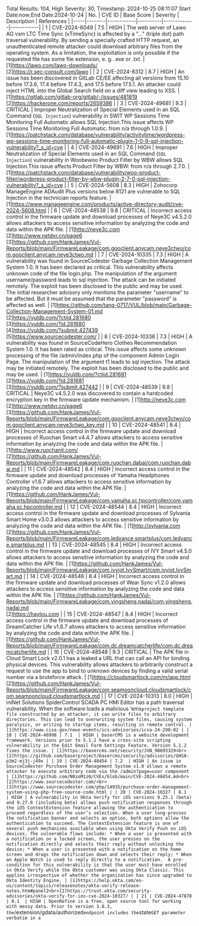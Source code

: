 Total Results: 104, High Severity: 30, Timestamp: 2024-10-25 08:11:07
Start Date:now;End Date:2024-10-24
| No. | CVE ID | Base Score | Severity | Description | References |
|-----|--------|------------|----------|-------------|------------|
| 1 | CVE-2024-6049 | 7.5  | HIGH | The web server of Lawo AG vsm LTC Time Sync (vTimeSync) is affected by a "..." (triple dot) path traversal vulnerability. By sending a specially crafted HTTP request, an unauthenticated remote attacker could download arbitrary files from the operating system. As a limitation, the exploitation is only possible if the requested file has some file extension, e. g. .exe or .txt. | [1]https://lawo.com/lawo-downloads/<br>[2]https://r.sec-consult.com/lawo |
| 2 | CVE-2024-8312 | 8.7  | HIGH | An issue has been discovered in GitLab CE/EE affecting all versions from 15.10 before 17.3.6, 17.4 before 17.4.3, and 17.5 before 17.5.1. An attacker could inject HTML into the Global Search field on a diff view leading to XSS. | [1]https://gitlab.com/gitlab-org/gitlab/-/issues/481819<br>[2]https://hackerone.com/reports/2659386 |
| 3 | CVE-2024-49681 | 9.3  | CRITICAL | Improper Neutralization of Special Elements used in an SQL Command (`SQL Injection`) vulnerability in SWIT WP Sessions Time Monitoring Full Automatic allows SQL Injection.This issue affects WP Sessions Time Monitoring Full Automatic: from n/a through 1.0.9. | [1]https://patchstack.com/database/vulnerability/activitytime/wordpress-wp-sessions-time-monitoring-full-automatic-plugin-1-0-9-sql-injection-vulnerability?_s_id=cve |
| 4 | CVE-2024-49691 | 7.6  | HIGH | Improper Neutralization of Special Elements used in an SQL Command (`SQL Injection`) vulnerability in Woobewoo Product Filter by WBW allows SQL Injection.This issue affects Product Filter by WBW: from n/a through 2.7.0. | [1]https://patchstack.com/database/vulnerability/woo-product-filter/wordpress-product-filter-by-wbw-plugin-2-7-0-sql-injection-vulnerability?_s_id=cve |
| 5 | CVE-2024-5608 | 8.3  | HIGH | Zohocorp ManageEngine ADAudit Plus versions below 8121 are vulnerable to SQL Injection in the technician reports feature. | [1]https://www.manageengine.com/products/active-directory-audit/cve-2024-5608.html |
| 6 | CVE-2024-48538 | 9.8  | CRITICAL | Incorrect access control in the firmware update and download processes of Neye3C v4.5.2.0 allows attackers to access sensitive information by analyzing the code and data within the APK file. | [1]http://neye3c.com<br>[2]http://www.netdvr.cn/page6<br>[3]https://github.com/HankJames/Vul-Reports/blob/main/FirmwareLeakage/com.gooclient.anycam.neye3ctwo/com.gooclient.anycam.neye3ctwo.md |
| 7 | CVE-2024-10335 | 7.3  | HIGH | A vulnerability was found in SourceCodester Garbage Collection Management System 1.0. It has been declared as critical. This vulnerability affects unknown code of the file login.php. The manipulation of the argument username/password leads to sql injection. The attack can be initiated remotely. The exploit has been disclosed to the public and may be used. The initial researcher advisory only mentions the parameter "username" to be affected. But it must be assumed that the parameter "password" is affected as well. | [1]https://github.com/tang-0717/VUL/blob/main/Garbage-Collection-Management-System-01.md<br>[2]https://vuldb.com/?ctiid.281680<br>[3]https://vuldb.com/?id.281680<br>[4]https://vuldb.com/?submit.427439<br>[5]https://www.sourcecodester.com/ |
| 8 | CVE-2024-10336 | 7.3  | HIGH | A vulnerability was found in SourceCodeHero Clothes Recommendation System 1.0. It has been rated as critical. This issue affects some unknown processing of the file /admin/index.php of the component Admin Login Page. The manipulation of the argument t1 leads to sql injection. The attack may be initiated remotely. The exploit has been disclosed to the public and may be used. | [1]https://vuldb.com/?ctiid.281681<br>[2]https://vuldb.com/?id.281681<br>[3]https://vuldb.com/?submit.427442 |
| 9 | CVE-2024-48539 | 9.8  | CRITICAL | Neye3C v4.5.2.0 was discovered to contain a hardcoded encryption key in the firmware update mechanism. | [1]http://neye3c.com<br>[2]http://www.netdvr.cn/page6<br>[3]https://github.com/HankJames/Vul-Reports/blob/main/FirmwareLeakage/com.gooclient.anycam.neye3ctwo/com.gooclient.anycam.neye3ctwo_key.md |
| 10 | CVE-2024-48541 | 8.4  | HIGH | Incorrect access control in the firmware update and download processes of Ruochan Smart v4.4.7 allows attackers to access sensitive information by analyzing the code and data within the APK file. | [1]http://www.ruochanit.com/<br>[2]https://github.com/HankJames/Vul-Reports/blob/main/FirmwareLeakage/com.ruochan.dabai/com.ruochan.dabai.md |
| 11 | CVE-2024-48542 | 8.4  | HIGH | Incorrect access control in the firmware update and download processes of Yamaha Headphones Controller v1.6.7 allows attackers to access sensitive information by analyzing the code and data within the APK file. | [1]https://github.com/HankJames/Vul-Reports/blob/main/FirmwareLeakage/com.yamaha.sc.hpcontroller/com.yamaha.sc.hpcontroller.md |
| 12 | CVE-2024-48544 | 8.4  | HIGH | Incorrect access control in the firmware update and download processes of Sylvania Smart Home v3.0.3 allows attackers to access sensitive information by analyzing the code and data within the APK file. | [1]http://sylvania.com<br>[2]https://github.com/HankJames/Vul-Reports/blob/main/FirmwareLeakage/com.ledvance.smartplus/com.ledvance.smartplus.md |
| 13 | CVE-2024-48545 | 8.4  | HIGH | Incorrect access control in the firmware update and download processes of IVY Smart v4.5.0 allows attackers to access sensitive information by analyzing the code and data within the APK file. | [1]https://github.com/HankJames/Vul-Reports/blob/main/FirmwareLeakage/com.ivyiot.IvySmart/com.ivyiot.IvySmart.md |
| 14 | CVE-2024-48546 | 8.4  | HIGH | Incorrect access control in the firmware update and download processes of Wear Sync v1.2.0 allows attackers to access sensitive information by analyzing the code and data within the APK file. | [1]https://github.com/HankJames/Vul-Reports/blob/main/FirmwareLeakage/com.yingsheng.nadai/com.yingsheng.nadai.md<br>[2]https://haylou.com |
| 15 | CVE-2024-48547 | 8.4  | HIGH | Incorrect access control in the firmware update and download processes of DreamCatcher Life v1.8.7 allows attackers to access sensitive information by analyzing the code and data within the APK file. | [1]https://github.com/HankJames/Vul-Reports/blob/main/FirmwareLeakage/com.dc.dreamcatcherlife/com.dc.dreamcatcherlife.md |
| 16 | CVE-2024-48548 | 9.3  | CRITICAL | The APK file in Cloud Smart Lock v2.0.1 has a leaked a URL that can call an API for binding physical devices. This vulnerability allows attackers to arbitrarily construct a request to use the app to bind to unknown devices by finding a valid serial number via a bruteforce attack. | [1]https://cloudsmartlock.com/m/app.html<br>[2]https://github.com/HankJames/Vul-Reports/blob/main/FirmwareLeakage/com.seamooncloud.cloudsmartlock/com.seamooncloud.cloudsmartlock.md |
| 17 | CVE-2024-10313 | 8.0  | HIGH | iniNet Solutions SpiderControl SCADA PC HMI Editor has a path traversal vulnerability. When the software loads a malicious ‘ems` project template file constructed by an attacker, it can write files to arbitrary directories. This can lead to overwriting system files, causing system paralysis, or writing to startup items, resulting in remote control. | [1]https://www.cisa.gov/news-events/ics-advisories/icsa-24-298-02 |
| 18 | CVE-2024-46998 | 7.1  | HIGH | baserCMS is a website development framework. Versions prior to 5.1.2 have a cross-site scripting vulnerability in the Edit Email Form Settings Feature. Version 5.1.2 fixes the issue. | [1]https://basercms.net/security/JVN_98693329<br>[2]https://github.com/baserproject/basercms/security/advisories/GHSA-p3m2-mj3j-j49x |
| 19 | CVE-2024-48454 | 7.2  | HIGH | An issue in SourceCodester Purchase Order Management System v1.0 allows a remote attacker to execute arbitrary code via the /admin?page=user component | [1]https://github.com/N0zoM1z0/CVEs/blob/main/CVE-2024-48454.md<br>[2]https://www.sourcecodester.com/<br>[3]https://www.sourcecodester.com/php/14935/purchase-order-management-system-using-php-free-source-code.html |
| 20 | CVE-2024-10327 | 8.1  | HIGH | A vulnerability in Okta Verify for iOS versions 9.25.1 (beta) and 9.27.0 (including beta) allows push notification responses through the iOS ContextExtension feature allowing the authentication to proceed regardless of the user’s selection. When a user long-presses the notification banner and selects an option, both options allow the authentication to succeed. The ContextExtension feature is one of several push mechanisms available when using Okta Verify Push on iOS devices. The vulnerable flows include: * When a user is presented with a notification on a locked screen, the user presses on the notification directly and selects their reply without unlocking the device; * When a user is presented with a notification on the home screen and drags the notification down and selects their reply; * When an Apple Watch is used to reply directly to a notification.  A pre-condition for this vulnerability is that the user must have enrolled in Okta Verify while the Okta customer was using Okta Classic. This applies irrespective of whether the organization has since upgraded to Okta Identity Engine. | [1]https://help.okta.com/en-us/content/topics/releasenotes/okta-verify-release-notes.htm#panel2<br>[2]https://trust.okta.com/security-advisories/okta-verify-for-ios-cve-2024-10327/ |
| 21 | CVE-2024-47878 | 8.1  | HIGH | OpenRefine is a free, open source tool for working with messy data. Prior to version 3.8.3, the `/extension/gdata/authorized` endpoint includes the `state` GET parameter verbatim in a `<script>` tag in the output, so without escaping. An attacker could lead or redirect a user to a crafted URL containing JavaScript code, which would then cause that code to be executed in the victim`s browser as if it was part of OpenRefine. Version 3.8.3 fixes this issue. | [1]https://github.com/OpenRefine/OpenRefine/commit/10bf0874d67f1018a58b3732332d76b840192fea<br>[2]https://github.com/OpenRefine/OpenRefine/security/advisories/GHSA-pw3x-c5vp-mfc3 |
| 22 | CVE-2024-47879 | 7.6  | HIGH | OpenRefine is a free, open source tool for working with messy data. Prior to version 3.8.3, lack of cross-site request forgery protection on the `preview-expression` command means that visiting a malicious website could cause an attacker-controlled expression to be executed. The expression can contain arbitrary Clojure or Python code. The attacker must know a valid project ID of a project that contains at least one row, and the attacker must convince the victim to open a malicious webpage. Version 3.8.3 fixes the issue. | [1]https://github.com/OpenRefine/OpenRefine/commit/090924ca923489b6c94397cf1f5df7f7f78f0126<br>[2]https://github.com/OpenRefine/OpenRefine/security/advisories/GHSA-3jm4-c6qf-jrh3 |
| 23 | CVE-2024-47880 | 8.1  | HIGH | OpenRefine is a free, open source tool for working with messy data. Prior to version 3.8.3, the `export-rows` command can be used in such a way that it reflects part of the request verbatim, with a Content-Type header also taken from the request. An attacker could lead a user to a malicious page that submits a form POST that contains  embedded JavaScript code. This code would then be included in the response, along with an attacker-controlled `Content-Type` header, and so potentially executed in the victim`s browser as if it was part of OpenRefine. The attacker-provided code can do anything the user can do, including deleting projects, retrieving database passwords, or executing arbitrary Jython or Closure expressions, if those extensions are also present. The attacker must know a valid project ID of a project that contains at least one row. Version 3.8.3 fixes the issue. | [1]https://github.com/OpenRefine/OpenRefine/commit/8060477fa53842ebabf43b63e039745932fa629d<br>[2]https://github.com/OpenRefine/OpenRefine/security/advisories/GHSA-79jv-5226-783f |
| 24 | CVE-2024-47881 | 8.1  | HIGH | OpenRefine is a free, open source tool for working with messy data. Starting in version 3.4-beta and prior to version 3.8.3, in the `database` extension, the "enable_load_extension" property can be set for the SQLite integration, enabling an attacker to load (local or remote) extension DLLs and so run arbitrary code on the server. The attacker needs to have network access to the OpenRefine instance. Version 3.8.3 fixes this issue. | [1]https://github.com/OpenRefine/OpenRefine/commit/853a1d91662e7dc278a9a94a38be58de04494056<br>[2]https://github.com/OpenRefine/OpenRefine/security/advisories/GHSA-87cf-j763-vvh8 |
| 25 | CVE-2024-47883 | 9.1  | CRITICAL | The OpenRefine fork of the MIT Simile Butterfly server is a modular web application framework. The Butterfly framework uses the `java.net.URL` class to refer to (what are expected to be) local resource files, like images or templates. This works: "opening a connection" to these URLs opens the local file. However, prior to version 1.2.6, if a `file:/` URL is directly given where a relative path (resource name) is expected, this is also accepted in some code paths; the app then fetches the file, from a remote machine if indicated, and uses it as if it was a trusted part of the app`s codebase. This leads to multiple weaknesses and potential weaknesses. An attacker that has network access to the application could use it to gain access to files, either on the the server`s filesystem (path traversal) or shared by nearby machines (server-side request forgery with e.g. SMB). An attacker that can lead or redirect a user to a crafted URL belonging to the app could cause arbitrary attacker-controlled JavaScript to be loaded in the victim`s browser (cross-site scripting). If an app is written in such a way that an attacker can influence the resource name used for a template, that attacker could cause the app to fetch and execute an attacker-controlled template (remote code execution). Version 1.2.6 contains a patch. | [1]https://github.com/OpenRefine/simile-butterfly/commit/537f64bfa72746f8b21d4bda461fad843435319c<br>[2]https://github.com/OpenRefine/simile-butterfly/security/advisories/GHSA-3p8v-w8mr-m3x8 |
| 26 | CVE-2024-48931 | 7.5  | HIGH | ZimaOS is a fork of CasaOS, an operating system for Zima devices and x86-64 systems with UEFI. In version 1.2.4 and all prior versions, the ZimaOS API endpoint `http://<Zima_Server_IP:PORT>/v3/file?token=<token>&files=<file_path>` is vulnerable to arbitrary file reading due to improper input validation. By manipulating the `files` parameter, authenticated users can read sensitive system files, including `/etc/shadow`, which contains password hashes for all users. This vulnerability exposes critical system data and poses a high risk for privilege escalation or system compromise. The vulnerability occurs because the API endpoint does not validate or restrict file paths provided via the `files` parameter. An attacker can exploit this by manipulating the file path to access sensitive files outside the intended directory. As of time of publication, no known patched versions are available. | [1]https://github.com/IceWhaleTech/ZimaOS/security/advisories/GHSA-hjw2-9gq5-qgwj<br>[2]https://youtu.be/FyIfcmCyDXs |
| 27 | CVE-2024-7763 | 9.8  | CRITICAL | In WhatsUp Gold versions released before 2024.0.0, an Authentication Bypass issue exists which allows an attacker to obtain encrypted user credentials. | [1]https://community.progress.com/s/article/WhatsUp-Gold-Security-Bulletin-August-2024<br>[2]https://www.progress.com/network-monitoring |
| 28 | CVE-2024-49357 | 7.5  | HIGH | ZimaOS is a fork of CasaOS, an operating system for Zima devices and x86-64 systems with UEFI. In version 1.2.4 and all prior versions, the API endpoints in ZimaOS, such as `http://<Server-IP>/v1/users/image?path=/var/lib/casaos/1/app_order.json` and `http://<Server-IP>/v1/users/image?path=/var/lib/casaos/1/system.json`, expose sensitive data like installed applications and system information without requiring any authentication or authorization. This sensitive data leak can be exploited by attackers to gain detailed knowledge about the system setup, installed applications, and other critical information. As of time of publication, no known patched versions are available. | [1]https://github.com/IceWhaleTech/ZimaOS/security/advisories/GHSA-hg2h-q5h6-r5c4<br>[2]https://youtu.be/H_WoqzM-9Cc |
| 29 | CVE-2024-49359 | 7.5  | HIGH | ZimaOS is a fork of CasaOS, an operating system for Zima devices and x86-64 systems with UEFI. In version 1.2.4 and all prior versions, the API endpoint `http://<Zima_Server_IP:PORT>/v2_1/file` in ZimaOS is vulnerable to a directory traversal attack, allowing authenticated users to list the contents of any directory on the server. By manipulating the path parameter, attackers can access sensitive system directories such as `/etc`, potentially exposing critical configuration files and increasing the risk of further attacks. As of time of publication, no known patched versions are available. | [1]https://github.com/IceWhaleTech/ZimaOS/security/advisories/GHSA-mwpw-fhrm-728x<br>[2]https://youtu.be/IuaEH09ot9s |
| 30 | CVE-2024-49760 | 7.1  | HIGH | OpenRefine is a free, open source tool for working with messy data. The load-language command expects a `lang` parameter from which it constructs the path of the localization file to load, of the form `translations-$LANG.json`. But when doing so in versions prior to 3.8.3, it does not check that the resulting path is in the expected directory, which means that this command could be exploited to read other JSON files on the file system. Version 3.8.3 addresses this issue. | [1]https://github.com/OpenRefine/OpenRefine/commit/24d084052dc55426fe460f2a17524fd18d28b20c<br>[2]https://github.com/OpenRefine/OpenRefine/security/advisories/GHSA-qfwq-6jh6-8xx4 |
